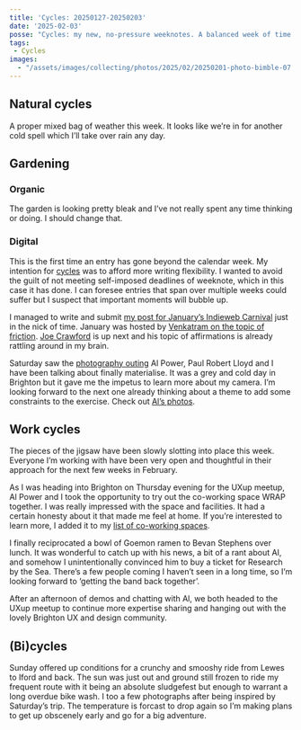 ```yaml
---
title: 'Cycles: 20250127-20250203'
date: '2025-02-03'
posse: "Cycles: my new, no-pressure weeknotes. A balanced week of time opposite and away from the keyboard."
tags:
 - Cycles
images:
  - "/assets/images/collecting/photos/2025/02/20250201-photo-bimble-07.jpg"
---
```


## Natural cycles

A proper mixed bag of weather this week. It looks like we’re in for another cold spell which I’ll take over rain any day.

## Gardening

### Organic

The garden is looking pretty bleak and I’ve not really spent any time thinking or doing. I should change that.

### Digital

This is the first time an entry has gone beyond the calendar week. My intention for [cycles](/collecting/cycles/) was to afford more writing flexibility. I wanted to avoid the guilt of not meeting self-imposed deadlines of weeknote, which in this case it has done. I can foresee entries that span over multiple weeks could suffer but I suspect that important moments will bubble up.

I managed to write and submit [my post for January’s Indieweb Carnival](https://benjamin.parry.is/writing/2025/01/indieweb-carnival-friction/) just in the nick of time. January was hosted by [Venkatram on the topic of friction](https://vhbelvadi.com/indieweb-carnival-friction). [Joe Crawford](https://artlung.com) is up next and his topic of affirmations is already rattling around in my brain.

Saturday saw the [photography outing](/collecting/photos/2025/02/brighon-photography-bimble/) Al Power, Paul Robert Lloyd and I have been talking about finally materialise. It was a grey and cold day in Brighton but it gave me the impetus to learn more about my camera. I’m looking forward to the next one already thinking about a theme to add some constraints to the exercise. Check out [Al’s photos](https://www.alpower.com/photos/camera-wander-on-a-grey-day).

## Work cycles

The pieces of the jigsaw have been slowly slotting into place this week. Everyone I’m working with have been very open and thoughtful in their approach for the next few weeks in February.

As I was heading into Brighton on Thursday evening for the UXup meetup, Al Power and I took the opportunity to try out the co-working space WRAP together. I was really impressed with the space and facilities. It had a certain honesty about it that made me feel at home. If you’re interested to learn more, I added it to my [list of co-working spaces](https://benjamin.parry.is/collecting/lists/co-working-spaces/).

I finally reciprocated a bowl of Goemon ramen to Bevan Stephens over lunch. It was wonderful to catch up with his news, a bit of a rant about AI, and somehow I unintentionally convinced him to buy a ticket for Research by the Sea. There’s a few people coming I haven’t seen in a long time, so I’m looking forward to ‘getting the band back together’.

After an afternoon of demos and chatting with Al, we both headed to the UXup meetup to continue more expertise sharing and hanging out with the lovely Brighton UX and design community.

## (Bi)cycles

Sunday offered up conditions for a crunchy and smooshy ride from Lewes to Iford and back. The sun was just out and ground still frozen to ride my frequent route with it being an absolute sludgefest but enough to warrant a long overdue bike wash. I too a few photographs after being inspired by Saturday’s trip. The temperature is forcast to drop again so I’m making plans to get up obscenely early and go for a big adventure.
